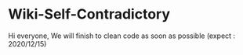 # Wiki-Self-Contradictory
Hi everyone, 
We will finish to clean code as soon as possible (expect : 2020/12/15)
